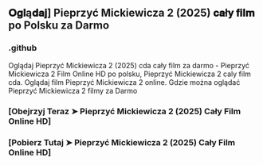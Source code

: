 ## 𝐎𝐠𝐥ą𝐝𝐚𝐣] Pieprzyć Mickiewicza 2 (2025) 𝐜𝐚ł𝐲 𝐟𝐢𝐥𝐦 po Polsku za Darmo

### .github

Oglądaj Pieprzyć Mickiewicza 2 (2025) cda cały film za darmo - Pieprzyć Mickiewicza 2 Film Online HD po polsku, Pieprzyć Mickiewicza 2 caly film cda. Oglądaj film Pieprzyć Mickiewicza 2 online. Gdzie można oglądać Pieprzyć Mickiewicza 2 filmy za Darmo

### [Obejrzyj Teraz ➤ Pieprzyć Mickiewicza 2 (2025) Cały Film Online HD]

### [Pobierz Tutaj ➤ Pieprzyć Mickiewicza 2 (2025) Cały Film Online HD]
